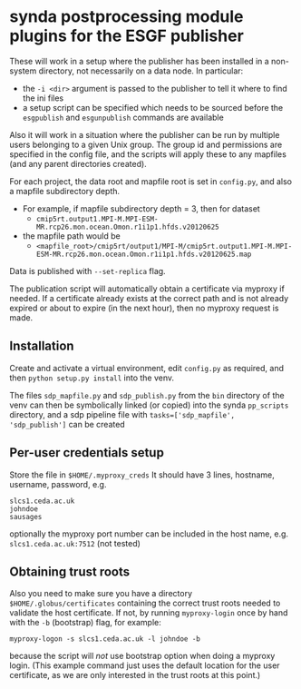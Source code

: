 # synda postprocessing module plugins for the ESGF publisher

These will work in a setup where the publisher has been installed in a non-system directory, not necessarily on a data node. In particular:

* the `-i <dir>` argument is passed to the publisher to tell it where to find the ini files
* a setup script can be specified which needs to be sourced before the `esgpublish` and `esgunpublish` commands are available

Also it will work in a situation where the publisher can be run by multiple users belonging to a given Unix group. The group id and permissions are specified in the config file, and the scripts will apply these to any mapfiles (and any parent directories created).

For each project, the data root and mapfile root is set in `config.py`, and also a mapfile subdirectory depth.
* For example, if mapfile subdirectory depth = 3, then for dataset
   * `cmip5rt.output1.MPI-M.MPI-ESM-MR.rcp26.mon.ocean.Omon.r1i1p1.hfds.v20120625`
* the mapfile path would be
   * `<mapfile_root>/cmip5rt/output1/MPI-M/cmip5rt.output1.MPI-M.MPI-ESM-MR.rcp26.mon.ocean.Omon.r1i1p1.hfds.v20120625.map`

Data is published with `--set-replica` flag.

The publication script will automatically obtain a certificate via myproxy if needed. If a certificate already exists at the correct path and is not already expired or about to expire (in the next hour), then no myproxy request is made.

## Installation

Create and activate a virtual environment, edit `config.py` as required, and then `python setup.py install` into the venv.

The files `sdp_mapfile.py` and `sdp_publish.py` from the `bin` directory of the venv can then be symbolically linked (or copied) into the synda `pp_scripts` directory, and a sdp pipeline file with `tasks=['sdp_mapfile', 'sdp_publish']` can be created

## Per-user credentials setup
Store the file in `$HOME/.myproxy_creds`
It should have 3 lines, hostname, username, password, e.g.
```
slcs1.ceda.ac.uk
johndoe
sausages
```

optionally the myproxy port number can be included in the host name, e.g. `slcs1.ceda.ac.uk:7512` (not tested)

## Obtaining trust roots

Also you need to make sure you have a directory `$HOME/.globus/certificates` containing the correct trust roots needed to validate the host certificate. If not, by running `myproxy-login` once by hand with the `-b` (bootstrap) flag, for example:
```
myproxy-logon -s slcs1.ceda.ac.uk -l johndoe -b
```
because the script will _not_ use bootstrap option when doing a myproxy login. (This example command just uses the default location for the user certificate, as we are only interested in the trust roots at this point.)

